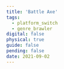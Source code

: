```yaml
---
title: 'Battle Axe'
tags:
  - platform_switch
  - genre_brawler
digital: false
physical: true
guide: false
pending: false
date: 2021-09-02
---
```

